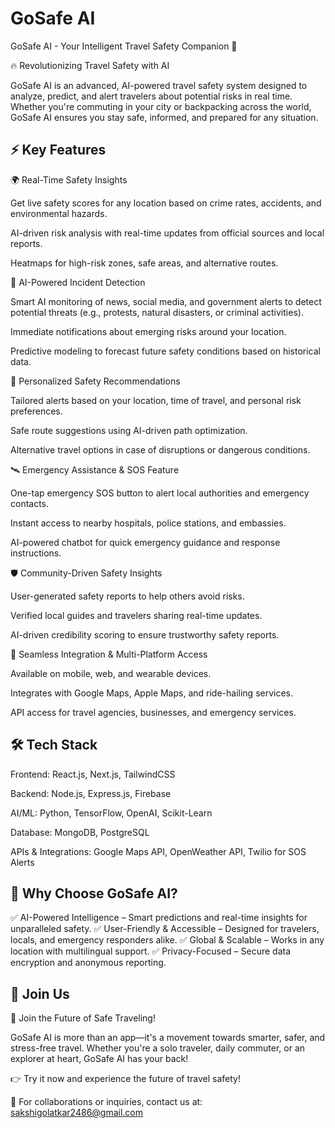 
# GoSafe AI

GoSafe AI - Your Intelligent Travel Safety Companion 🚀

🔥 Revolutionizing Travel Safety with AI

GoSafe AI is an advanced, AI-powered travel safety system designed to analyze, predict, and alert travelers about potential risks in real time. Whether you're commuting in your city or backpacking across the world, GoSafe AI ensures you stay safe, informed, and prepared for any situation.



## ⚡ Key Features
🌍 Real-Time Safety Insights

Get live safety scores for any location based on crime rates, accidents, and environmental hazards.

AI-driven risk analysis with real-time updates from official sources and local reports.

Heatmaps for high-risk zones, safe areas, and alternative routes.

📡 AI-Powered Incident Detection

Smart AI monitoring of news, social media, and government alerts to detect potential threats (e.g., protests, natural disasters, or criminal activities).

Immediate notifications about emerging risks around your location.

Predictive modeling to forecast future safety conditions based on historical data.

🚀 Personalized Safety Recommendations

Tailored alerts based on your location, time of travel, and personal risk preferences.

Safe route suggestions using AI-driven path optimization.

Alternative travel options in case of disruptions or dangerous conditions.

🛰 Emergency Assistance & SOS Feature

One-tap emergency SOS button to alert local authorities and emergency contacts.

Instant access to nearby hospitals, police stations, and embassies.

AI-powered chatbot for quick emergency guidance and response instructions.

🛡 Community-Driven Safety Insights

User-generated safety reports to help others avoid risks.

Verified local guides and travelers sharing real-time updates.

AI-driven credibility scoring to ensure trustworthy safety reports.

🔗 Seamless Integration & Multi-Platform Access

Available on mobile, web, and wearable devices.

Integrates with Google Maps, Apple Maps, and ride-hailing services.

API access for travel agencies, businesses, and emergency services.
## 🛠 Tech Stack
Frontend: React.js, Next.js, TailwindCSS

Backend: Node.js, Express.js, Firebase

AI/ML: Python, TensorFlow, OpenAI, Scikit-Learn

Database: MongoDB, PostgreSQL

APIs & Integrations: Google Maps API, OpenWeather API, Twilio for SOS Alerts
## 🎯 Why Choose GoSafe AI?

✅ AI-Powered Intelligence – Smart predictions and real-time insights for unparalleled safety.
✅ User-Friendly & Accessible – Designed for travelers, locals, and emergency responders alike.
✅ Global & Scalable – Works in any location with multilingual support.
✅ Privacy-Focused – Secure data encryption and anonymous reporting.
##   🚀 Join Us


🚀 Join the Future of Safe Traveling!

GoSafe AI is more than an app—it's a movement towards smarter, safer, and stress-free travel. Whether you're a solo traveler, daily commuter, or an explorer at heart, GoSafe AI has your back!

👉 Try it now and experience the future of travel safety!

📩 For collaborations or inquiries, contact us at: sakshigolatkar2486@gmail.com 
